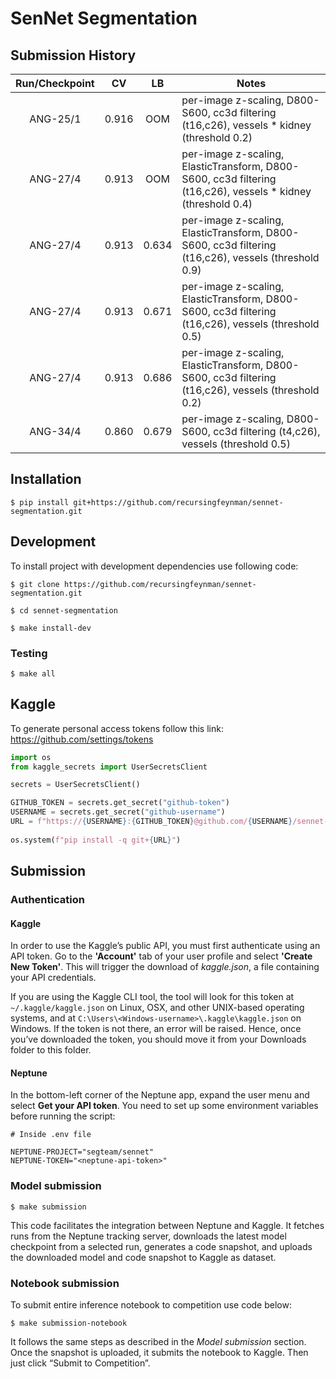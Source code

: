 # SenNet Segmentation

## Submission History

| Run/Checkpoint |   CV  |   LB  | Notes |
|:--------------:|:-----:|:-----:|-------|
|    ANG-25/1    | 0.916 |  OOM  | per-image z-scaling, D800-S600, cc3d filtering (t16,c26), vessels * kidney (threshold 0.2) |
|    ANG-27/4    | 0.913 |  OOM  | per-image z-scaling, ElasticTransform, D800-S600, cc3d filtering (t16,c26), vessels * kidney  (threshold 0.4) |
|    ANG-27/4    | 0.913 | 0.634 | per-image z-scaling, ElasticTransform, D800-S600, cc3d filtering (t16,c26), vessels (threshold 0.9) |
|    ANG-27/4    | 0.913 | 0.671 | per-image z-scaling, ElasticTransform, D800-S600, cc3d filtering (t16,c26), vessels (threshold 0.5) |
|    ANG-27/4    | 0.913 | 0.686 | per-image z-scaling, ElasticTransform, D800-S600, cc3d filtering (t16,c26), vessels (threshold 0.2) |
|    ANG-34/4    | 0.860 | 0.679 | per-image z-scaling, D800-S600, cc3d filtering (t4,c26), vessels (threshold 0.5) |


## Installation

```shell
$ pip install git+https://github.com/recursingfeynman/sennet-segmentation.git
```

## Development

To install project with development dependencies use following code:

```shell
$ git clone https://github.com/recursingfeynman/sennet-segmentation.git

$ cd sennet-segmentation

$ make install-dev
```

### Testing

```shell
$ make all
```

## Kaggle
To generate personal access tokens follow this link: https://github.com/settings/tokens

```python
import os
from kaggle_secrets import UserSecretsClient

secrets = UserSecretsClient()

GITHUB_TOKEN = secrets.get_secret("github-token")
USERNAME = secrets.get_secret("github-username")
URL = f"https://{USERNAME}:{GITHUB_TOKEN}@github.com/{USERNAME}/sennet-segmentation.git"
    
os.system(f"pip install -q git+{URL}")
```

## Submission

### Authentication

#### Kaggle

In order to use the Kaggle’s public API, you must first authenticate using an API token. Go to the **'Account'** tab of your user profile and select **'Create New Token'**. This will trigger the download of *kaggle.json*, a file containing your API credentials.

If you are using the Kaggle CLI tool, the tool will look for this token at `~/.kaggle/kaggle.json` on Linux, OSX, and other UNIX-based operating systems, and at `C:\Users\<Windows-username>\.kaggle\kaggle.json` on Windows. If the token is not there, an error will be raised. Hence, once you’ve downloaded the token, you should move it from your Downloads folder to this folder.

#### Neptune

In the bottom-left corner of the Neptune app, expand the user menu and select **Get your API token**. You need to set up some environment variables before running the script:

```dosini
# Inside .env file

NEPTUNE-PROJECT="segteam/sennet"
NEPTUNE-TOKEN="<neptune-api-token>"
```

### Model submission

```shell
$ make submission
```

This code facilitates the integration between Neptune and Kaggle. It fetches runs from the Neptune tracking server, downloads the latest model checkpoint from a selected run, generates a code snapshot, and uploads the downloaded model and code snapshot to Kaggle as dataset.

### Notebook submission
To submit entire inference notebook to competition use code below: 

```shell
$ make submission-notebook
```

It follows the same steps as described in the *Model submission* section. Once the snapshot is uploaded, it submits the notebook to Kaggle. Then just click “Submit to Competition”.
